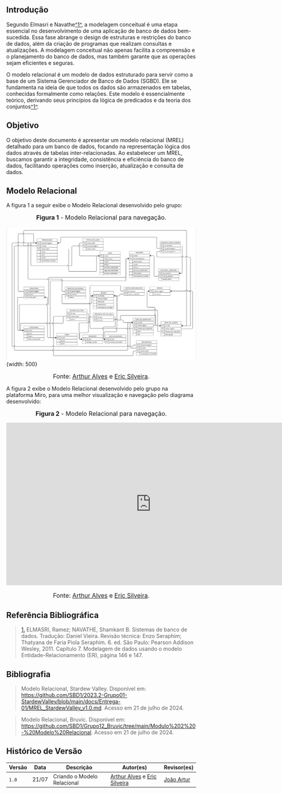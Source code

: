 ## Introdução
Segundo Elmasri e Navathe<a id="anchor_1" href="#REF1">^1^</a>, a modelagem conceitual é uma etapa essencial no desenvolvimento de uma aplicação de banco de dados bem-sucedida. Essa fase abrange o design de estruturas e restrições do banco de dados, além da criação de programas que realizam consultas e atualizações. A modelagem conceitual não apenas facilita a compreensão e o planejamento do banco de dados, mas também garante que as operações sejam eficientes e seguras.

O modelo relacional é um modelo de dados estruturado para servir como a base de um Sistema Gerenciador de Banco de Dados (SGBD). Ele se fundamenta na ideia de que todos os dados são armazenados em tabelas, conhecidas formalmente como relações. Este modelo é essencialmente teórico, derivando seus princípios da lógica de predicados e da teoria dos conjuntos<a id="anchor_1" href="#REF1">^1^</a>.

## Objetivo

O objetivo deste documento é apresentar um modelo relacional (MREL) detalhado para um banco de dados, focando na representação lógica dos dados através de tabelas inter-relacionadas. Ao estabelecer um MREL, buscamos garantir a integridade, consistência e eficiência do banco de dados, facilitando operações como inserção, atualização e consulta de dados. 


## <a>Modelo Relacional</a>
A figura 1 a seguir exibe o Modelo Relacional desenvolvido pelo grupo:

<font size="3"><p style="text-align: center"><b>Figura 1</b> - Modelo Relacional para navegação.</p></font>

![Modelo Relacional](./assets/M_Relacional.jpg){width: 500}

<font size="3"><p style="text-align: center">Fonte: [Arthur Alves](https://github.com/Arthrok) e [Eric Silveira](https://github.com/ericbky).</p></font>

A figura 2 exibe o Modelo Relacional desenvolvido pelo grupo na plataforma Miro, para uma melhor visualização e navegação pelo diagrama desenvolvido:

<font size="3"><p style="text-align: center"><b>Figura 2</b> - Modelo Relacional para navegação.</p></font>

<iframe width="768" height="432" src="https://miro.com/app/live-embed/uXjVKw6wS9U=/?moveToViewport=1063,-752,1750,1241&embedId=61056314889" frameborder="0" scrolling="no" allow="fullscreen; clipboard-read; clipboard-write" allowfullscreen></iframe>

<font size="3"><p style="text-align: center">Fonte: [Arthur Alves](https://github.com/Arthrok) e [Eric Silveira](https://github.com/ericbky).</p></font>

## <a>Referência Bibliográfica</a>

> <a id="REF1" href="#anchor_1">1.</a> ELMASRI, Ramez; NAVATHE, Shamkant B. Sistemas de banco de dados. Tradução: Daniel Vieira. Revisão técnica: Enzo Seraphim; Thatyana de Faria Piola Seraphim. 6. ed. São Paulo: Pearson Addison Wesley, 2011. Capítulo 7. Modelagem de dados usando o modelo Entidade-Relacionamento (ER), página 146 e 147.

## <a>Bibliografia</a>

> Modelo Relacional, Stardew Valley. Disponível em: <https://github.com/SBD1/2023.2-Grupo01-StardewValley/blob/main/docs/Entrega-01/MREL_StardewValley_v1.0.md>. Acesso em 21 de julho de 2024.

> Modelo Relacional, Bruvic. Disponível em: <https://github.com/SBD1/Grupo12_Bruvic/tree/main/Modulo%202%20-%20Modelo%20Relacional>. Acesso em 21 de julho de 2024.


## <a>Histórico de Versão</a>

| Versão| Data | Descrição  | Autor(es)  | Revisor(es) |
| ----- |----- | ---------- | ---------- | ----------- | 
| `1.0` | 21/07| Criando o Modelo Relacional |[Arthur Alves](https://github.com/Arthrok) e [Eric Silveira](https://github.com/ericbky)| [João Artur](https://github.com/joao-artl) |